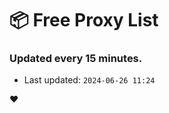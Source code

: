 # :package: Free Proxy List
### Updated every 15 minutes.

- Last updated: `2024-06-26 11:24`

:heart:
